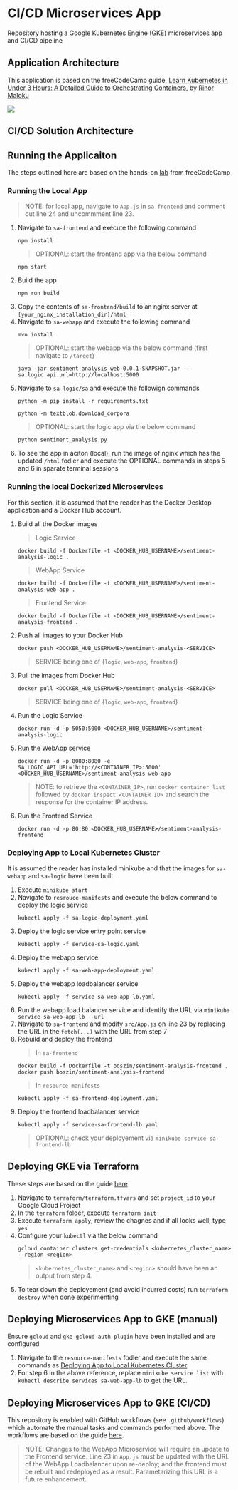 # CI/CD Microservices App
Repository hosting a Google Kubernetes Engine (GKE) microservices app and CI/CD pipeline

## Application Architecture
This application is based on the freeCodeCamp guide, [Learn Kubernetes in Under 3 Hours: A Detailed Guide to Orchestrating Containers](https://www.freecodecamp.org/news/learn-kubernetes-in-under-3-hours-a-detailed-guide-to-orchestrating-containers-114ff420e882/), by [Rinor Maloku](https://www.freecodecamp.org/news/author/rinormaloku/)

<img src="./diagrams/application-architecture.drawio.svg">

## CI/CD Solution Architecture

## Running the Applicaiton
The steps outlined here are based on the hands-on [lab](https://www.freecodecamp.org/news/learn-kubernetes-in-under-3-hours-a-detailed-guide-to-orchestrating-containers-114ff420e882/) from freeCodeCamp
### Running the Local App
> NOTE: for local app, navigate to `App.js` in `sa-frontend` and comment out line 24 and uncommment line 23.
1. Navigate to `sa-frontend` and execute the following command
   ```
   npm install
   ```
   > OPTIONAL: start the frontend app via the below command
   ```
   npm start
   ```
2. Build the app
   ```
   npm run build
   ```
3. Copy the contents of `sa-frontend/build` to an nginx server at `[your_nginx_installation_dir]/html`
4. Navigate to `sa-webapp` and execute the following command
   ```
   mvn install
   ```
   > OPTIONAL: start the webapp via the below command  (first navigate to `/target`)
   ```
   java -jar sentiment-analysis-web-0.0.1-SNAPSHOT.jar --sa.logic.api.url=http://localhost:5000
   ```
5. Navigate to `sa-logic/sa` and execute the followign commands
    ```
    python -m pip install -r requirements.txt
    ```
    ```
    python -m textblob.download_corpora
    ```
    > OPTIONAL: start the logic app via the below command
    ```
    python sentiment_analysis.py
    ```
6. To see the app in aciton (local), run the image of nginx which has the updated `/html` fodler and execute the OPTIONAL commands in steps 5 and 6 in sparate terminal sessions

### Running the local Dockerized Microservices
For this section, it is assumed that the reader has the Docker Desktop application and a Docker Hub account.
1. Build all the Docker images
   > Logic Service
   ```
   docker build -f Dockerfile -t <DOCKER_HUB_USERNAME>/sentiment-analysis-logic .
   ```
   > WebApp Service
   ```
   docker build -f Dockerfile -t <DOCKER_HUB_USERNAME>/sentiment-analysis-web-app .
   ```
   > Frontend Service
   ```
   docker build -f Dockerfile -t <DOCKER_HUB_USERNAME>/sentiment-analysis-frontend .
   ```
2. Push all images to your Docker Hub
   ```
   docker push <DOCKER_HUB_USERNAME>/sentiment-analysis-<SERVICE>
   ```
   > SERVICE being one of {`logic`, `web-app`, `frontend`}
3. Pull the images from Docker Hub
   ```
   docker pull <DOCKER_HUB_USERNAME>/sentiment-analysis-<SERVICE>
   ```
   > SERVICE being one of {`logic`, `web-app`, `frontend`}
4. Run the Logic Service
   ```
   docker run -d -p 5050:5000 <DOCKER_HUB_USERNAME>/sentiment-analysis-logic
   ```
5. Run the WebApp service
   ```
   docker run -d -p 8080:8080 -e SA_LOGIC_API_URL='http://<CONTAINER_IP>:5000' <DOCKER_HUB_USERNAME>/sentiment-analysis-web-app
   ```
   > NOTE: to retrieve the `<CONTAINER_IP>`, run `docker container list` followed by `docker inspect <CONTAINER ID>` and search the response for the container IP address. 
6. Run the Frontend Service
   ```
   docker run -d -p 80:80 <DOCKER_HUB_USERNAME>/sentiment-analysis-frontend
   ```

### Deploying App to Local Kubernetes Cluster <a name="deploy"></a>
It is assumed the reader has installed minikube and that the images for `sa-webapp` and `sa-logic` have been built.
1. Execute `minikube start`
2. Navigate to `resrouce-manifests` and execute the below command to deploy the logic service
   ```
   kubectl apply -f sa-logic-deployment.yaml
   ```
3. Deploy the logic service entry point service
   ```
   kubectl apply -f service-sa-logic.yaml
   ```
4. Deploy the webapp service
   ```
   kubectl apply -f sa-web-app-deployment.yaml
   ```
5. Deploy the webapp loadbalancer service
   ```
   kubectl apply -f service-sa-web-app-lb.yaml
   ```
6. Run the webapp load balancer service and identify the URL via `minikube service sa-web-app-lb --url`
7. Navigate to `sa-frontend` and modify `src/App.js` on line 23 by replacing the URL in the `fetch(...)` with the URL from step 7
8. Rebuild and deploy the frontend
   > In `sa-frontend`
   ```
   docker build -f Dockerfile -t boszin/sentiment-analysis-frontend .
   docker push boszin/sentiment-analysis-frontend
   ```
   > In `resource-manifests`
   ```
   kubectl apply -f sa-frontend-deployment.yaml
   ```
9. Deploy the frontend loadbalancer service
   ```
   kubectl apply -f service-sa-frontend-lb.yaml
   ```
   > OPTIONAL: check your deployement via `minikube service sa-frontend-lb`

## Deploying GKE via Terraform
These steps are based on the guide [here](https://developer.hashicorp.com/terraform/tutorials/kubernetes/gke)
1. Navigate to `terraform/terraform.tfvars` and set `project_id` to your Google Cloud Project
2. In the `terraform` folder, execute `terraform init`
3. Execute `terraform apply`, review the chagnes and if all looks well, type `yes`
4. Configure your `kubectl` via the below command
   ```
   gcloud container clusters get-credentials <kubernetes_cluster_name> --region <region>
   ```
   > `<kubernetes_cluster_name>` and `<region>` should have been an output from step 4.
5. To tear down the deployement (and avoid incurred costs) run `terraform destroy` when done experimenting

## Deploying Microservices App to GKE (manual)
Ensure `gcloud` and `gke-gcloud-auth-plugin` have been installed and are configured
1. Navigate to the `resource-manifests` fodler and execute the same commands as [Deploying App to Local Kubernetes Cluster](#deploy)
2. For step 6 in the above reference, replace `minikube service list` with `kubectl describe services sa-web-app-lb` to get the URL.

## Deploying Microservices App to GKE (CI/CD)
This repository is enabled with GitHub workflows (see `.github/workflows`) which automate the manual tasks and commands performed above. The workflows are based on the guide [here](https://docs.github.com/en/actions/deployment/deploying-to-your-cloud-provider/deploying-to-google-kubernetes-engine).
> NOTE: Changes to the WebApp Microservice will require an update to the Frontend service. Line 23 in `App.js` must be updated with the URL of the WebApp Loadbalancer upon re-deploy; and the frontend must be rebuilt and redeployed as a result. Parametarizing this URL is a future enhancement.
